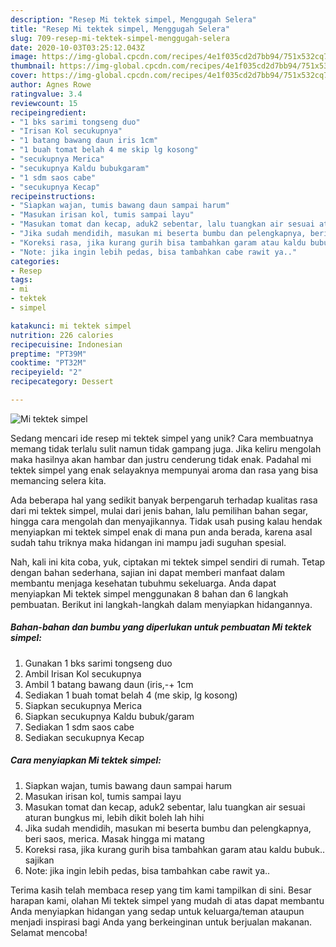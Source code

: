 ```yaml
---
description: "Resep Mi tektek simpel, Menggugah Selera"
title: "Resep Mi tektek simpel, Menggugah Selera"
slug: 709-resep-mi-tektek-simpel-menggugah-selera
date: 2020-10-03T03:25:12.043Z
image: https://img-global.cpcdn.com/recipes/4e1f035cd2d7bb94/751x532cq70/mi-tektek-simpel-foto-resep-utama.jpg
thumbnail: https://img-global.cpcdn.com/recipes/4e1f035cd2d7bb94/751x532cq70/mi-tektek-simpel-foto-resep-utama.jpg
cover: https://img-global.cpcdn.com/recipes/4e1f035cd2d7bb94/751x532cq70/mi-tektek-simpel-foto-resep-utama.jpg
author: Agnes Rowe
ratingvalue: 3.4
reviewcount: 15
recipeingredient:
- "1 bks sarimi tongseng duo"
- "Irisan Kol secukupnya"
- "1 batang bawang daun iris 1cm"
- "1 buah tomat belah 4 me skip lg kosong"
- "secukupnya Merica"
- "secukupnya Kaldu bubukgaram"
- "1 sdm saos cabe"
- "secukupnya Kecap"
recipeinstructions:
- "Siapkan wajan, tumis bawang daun sampai harum"
- "Masukan irisan kol, tumis sampai layu"
- "Masukan tomat dan kecap, aduk2 sebentar, lalu tuangkan air sesuai aturan bungkus mi, lebih dikit boleh lah hihi"
- "Jika sudah mendidih, masukan mi beserta bumbu dan pelengkapnya, beri saos, merica. Masak hingga mi matang"
- "Koreksi rasa, jika kurang gurih bisa tambahkan garam atau kaldu bubuk.. sajikan"
- "Note: jika ingin lebih pedas, bisa tambahkan cabe rawit ya.."
categories:
- Resep
tags:
- mi
- tektek
- simpel

katakunci: mi tektek simpel 
nutrition: 226 calories
recipecuisine: Indonesian
preptime: "PT39M"
cooktime: "PT32M"
recipeyield: "2"
recipecategory: Dessert

---
```



![Mi tektek simpel](https://img-global.cpcdn.com/recipes/4e1f035cd2d7bb94/751x532cq70/mi-tektek-simpel-foto-resep-utama.jpg)

Sedang mencari ide resep mi tektek simpel yang unik? Cara membuatnya memang tidak terlalu sulit namun tidak gampang juga. Jika keliru mengolah maka hasilnya akan hambar dan justru cenderung tidak enak. Padahal mi tektek simpel yang enak selayaknya mempunyai aroma dan rasa yang bisa memancing selera kita.

Ada beberapa hal yang sedikit banyak berpengaruh terhadap kualitas rasa dari mi tektek simpel, mulai dari jenis bahan, lalu pemilihan bahan segar, hingga cara mengolah dan menyajikannya. Tidak usah pusing kalau hendak menyiapkan mi tektek simpel enak di mana pun anda berada, karena asal sudah tahu triknya maka hidangan ini mampu jadi suguhan spesial.




Nah, kali ini kita coba, yuk, ciptakan mi tektek simpel sendiri di rumah. Tetap dengan bahan sederhana, sajian ini dapat memberi manfaat dalam membantu menjaga kesehatan tubuhmu sekeluarga. Anda dapat menyiapkan Mi tektek simpel menggunakan 8 bahan dan 6 langkah pembuatan. Berikut ini langkah-langkah dalam menyiapkan hidangannya.

<!--inarticleads1-->

##### Bahan-bahan dan bumbu yang diperlukan untuk pembuatan Mi tektek simpel:

1. Gunakan 1 bks sarimi tongseng duo
1. Ambil Irisan Kol secukupnya
1. Ambil 1 batang bawang daun (iris,-+ 1cm
1. Sediakan 1 buah tomat belah 4 (me skip, lg kosong)
1. Siapkan secukupnya Merica
1. Siapkan secukupnya Kaldu bubuk/garam
1. Sediakan 1 sdm saos cabe
1. Sediakan secukupnya Kecap




<!--inarticleads2-->

##### Cara menyiapkan Mi tektek simpel:

1. Siapkan wajan, tumis bawang daun sampai harum
1. Masukan irisan kol, tumis sampai layu
1. Masukan tomat dan kecap, aduk2 sebentar, lalu tuangkan air sesuai aturan bungkus mi, lebih dikit boleh lah hihi
1. Jika sudah mendidih, masukan mi beserta bumbu dan pelengkapnya, beri saos, merica. Masak hingga mi matang
1. Koreksi rasa, jika kurang gurih bisa tambahkan garam atau kaldu bubuk.. sajikan
1. Note: jika ingin lebih pedas, bisa tambahkan cabe rawit ya..




Terima kasih telah membaca resep yang tim kami tampilkan di sini. Besar harapan kami, olahan Mi tektek simpel yang mudah di atas dapat membantu Anda menyiapkan hidangan yang sedap untuk keluarga/teman ataupun menjadi inspirasi bagi Anda yang berkeinginan untuk berjualan makanan. Selamat mencoba!
